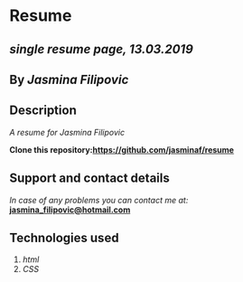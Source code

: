 # Resume #

## _single resume page, 13.03.2019_

## By _Jasmina Filipovic_

## Description

_A resume for Jasmina Filipovic_

**Clone this repository:https://github.com/jasminaf/resume**

## Support and contact details

_In case of any problems you can contact me at:_ **jasmina_filipovic@hotmail.com**

## Technologies used

1. _html_
2. _CSS_

